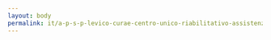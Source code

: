 ```yaml
---
layout: body
permalink: it/a-p-s-p-levico-curae-centro-unico-riabilitativo-assistenziale-educativo/
---
```


